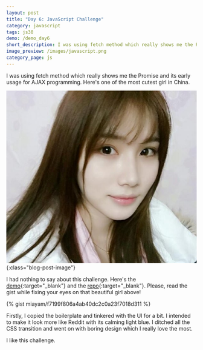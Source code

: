 ```yaml
---
layout: post
title: "Day 6: JavaScript Challenge"
category: javascript
tags: js30
demo: /demo_day6
short_description: I was using fetch method which really shows me the Promise and its early usage for AJAX programming.
image_preview: /images/javascript.png
category_page: js
---
```


I was using fetch method which really shows me the Promise and its early usage for AJAX
programming. Here's one of the most cutest girl in China.

![she is also cute](/images/chen.jpg){:class="blog-post-image"}

I had nothing to say about this challenge. Here's the [demo](/demo_day6){:target="_blank"} and
the [repo](https://github.com/miayam/js30){:target="_blank"}. Please, read the gist while fixing
your eyes on that beautiful girl above!

{% gist miayam/f7199f806a4ab40dc2c0a23f7018d311 %}

Firstly, I copied the boilerplate and tinkered with the UI for a bit. I intended to make it look more
like Reddit with its calming light blue. I ditched all the CSS transition and went on with boring
design which I really love the most.

I like this challenge.
